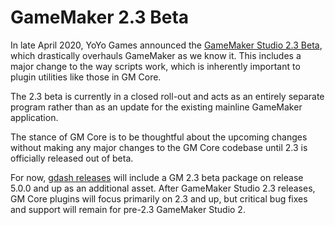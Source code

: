 # GameMaker 2.3 Beta

In late April 2020, YoYo Games announced the [GameMaker Studio 2.3 Beta](https://www.yoyogames.com/blog/565/gamemaker-studio-2-version-2-3-beta-release), which drastically overhauls GameMaker as we know it. This includes a major change to the way scripts work, which is inherently important to plugin utilities like those in GM Core.

The 2.3 beta is currently in a closed roll-out and acts as an entirely separate program rather than as an update for the existing mainline GameMaker application.

The stance of GM Core is to be thoughtful about the upcoming changes without making any major changes to the GM Core codebase until 2.3 is officially released out of beta.

For now, [gdash releases](https://github.com/gm-core/gdash/releases) will include a GM 2.3 beta package on release 5.0.0 and up as an additional asset. After GameMaker Studio 2.3 releases, GM Core plugins will focus primarily on 2.3 and up, but critical bug fixes and support will remain for pre-2.3 GameMaker Studio 2.
